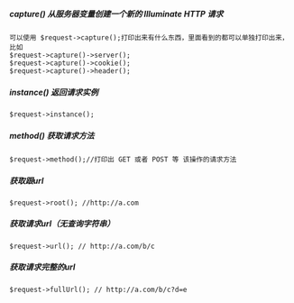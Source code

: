 ##### capture\(\) 从服务器变量创建一个新的 Illuminate HTTP 请求

```
可以使用 $request->capture();打印出来有什么东西，里面看到的都可以单独打印出来，比如
$request->capture()->server();
$request->capture()->cookie();
$request->capture()->header();
```

##### instance\(\) 返回请求实例

```
$request->instance();
```

##### method\(\)  获取请求方法

```
$request->method();//打印出 GET 或者 POST 等 该操作的请求方法
```

##### 获取跟url

```
$request->root(); //http://a.com
```

##### 获取请求url（无查询字符串）

```
$request->url(); // http://a.com/b/c
```

##### 获取请求完整的url

```
$request->fullUrl(); // http://a.com/b/c?d=e
```



